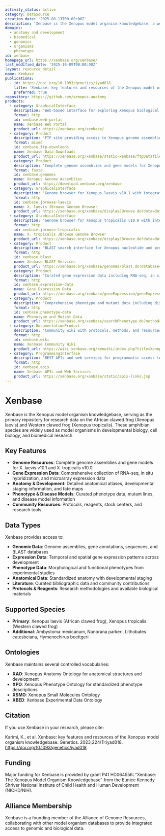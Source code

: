```yaml
---
activity_status: active
category: DataSource
creation_date: '2025-08-13T00:00:00Z'
description: 'Xenbase is the Xenopus model organism knowledgebase, a web-accessible resource that integrates all the diverse biological, genomic, genotype and phenotype data available from Xenopus research. It provides comprehensive data on Xenopus laevis and Xenopus tropicalis, including genome assemblies, gene expression data, anatomy information, phenotypes, and developmental biology resources.'
domains:
  - anatomy and development
  - biomedical
  - genomics
  - organisms
  - phenotype
id: xenbase
homepage_url: https://xenbase.org/xenbase/
last_modified_date: '2025-10-09T00:00:00Z'
layout: resource_detail
name: Xenbase
publications:
  - id: https://doi.org/10.1093/genetics/iyad018
    title: 'Xenbase: key features and resources of the Xenopus model organism knowledgebase'
    preferred: true
repository: https://github.com/xenopus-anatomy
products:
  - category: GraphicalInterface
    description: 'Web-based interface for exploring Xenopus biological data including genome browsers, gene expression searches, anatomy atlases, and phenotype databases'
    format: http
    id: xenbase.web-portal
    name: Xenbase Web Portal
    product_url: https://xenbase.org/xenbase/
  - category: Product
    description: 'FTP site providing access to Xenopus genome assemblies, gene models, sequences, BLAST databases, and curated data reports'
    format: mixed
    id: xenbase.ftp-downloads
    name: Xenbase Data Downloads
    product_url: https://xenbase.org/xenbase/static-xenbase/ftpDatafiles.jsp
  - category: Product
    description: 'Complete genome assemblies and gene models for Xenopus laevis (v10.1) and Xenopus tropicalis (v10.0)'
    format: fasta
    id: xenbase.genomes
    name: Xenopus Genome Assemblies
    product_url: https://download.xenbase.org/xenbase
  - category: GraphicalInterface
    description: 'Genome browser for Xenopus laevis v10.1 with integrated genomic and expression data'
    format: http
    id: xenbase.jbrowse-laevis
    name: X. laevis JBrowse Genome Browser
    product_url: https://xenbase.org/xenbase/displayJBrowse.do?data=data/xl10_1
  - category: GraphicalInterface
    description: 'Genome browser for Xenopus tropicalis v10.0 with integrated genomic and expression data'
    format: http
    id: xenbase.jbrowse-tropicalis
    name: X. tropicalis JBrowse Genome Browser
    product_url: https://xenbase.org/xenbase/displayJBrowse.do?data=data/xt10_0
  - category: Product
    description: 'BLAST search interface for Xenopus nucleotide and protein sequences'
    format: http
    id: xenbase.blast
    name: Xenbase BLAST Services
    product_url: https://xenbase.org/xenbase/genomes/blast.do?database=Nucleotide/Xenla_10_1_Scaffolds
  - category: Product
    description: 'Curated gene expression data including RNA-seq, in situ hybridization, and microarray data from GEO datasets'
    format: http
    id: xenbase.expression-data
    name: Gene Expression Data
    product_url: https://xenbase.org/xenbase/geneExpression/geneExpressionSearch.do?method=display
  - category: Product
    description: 'Comprehensive phenotype and mutant data including disease models and morphant phenotypes'
    format: http
    id: xenbase.phenotype-data
    name: Phenotype and Mutant Data
    product_url: https://xenbase.org/xenbase/searchPhenotype.do?method=display
  - category: DocumentationProduct
    description: 'Community wiki with protocols, methods, and resources for Xenopus research'
    format: http
    id: xenbase.wiki
    name: Xenbase Community Wiki
    product_url: https://wiki.xenbase.org/xenwiki/index.php?title=Xenopus_Wiki_-_Home
  - category: ProgrammingInterface
    description: 'REST APIs and web services for programmatic access to Xenbase data'
    format: http
    id: xenbase.apis
    name: Xenbase APIs and Web Services
    product_url: https://xenbase.org/xenbase/static/apis-links.jsp
---
```


# Xenbase

Xenbase is the Xenopus model organism knowledgebase, serving as the primary repository for research data on the African clawed frog (Xenopus laevis) and Western clawed frog (Xenopus tropicalis). These amphibian species are widely used as model organisms in developmental biology, cell biology, and biomedical research.

## Key Features

- **Genome Resources**: Complete genome assemblies and gene models for X. laevis v10.1 and X. tropicalis v10.0
- **Gene Expression Data**: Comprehensive collection of RNA-seq, in situ hybridization, and microarray expression data
- **Anatomy & Development**: Detailed anatomical atlases, developmental staging information, and fate maps
- **Phenotype & Disease Models**: Curated phenotype data, mutant lines, and disease model information
- **Community Resources**: Protocols, reagents, stock centers, and research tools

## Data Types

Xenbase provides access to:
- **Genomic Data**: Genome assemblies, gene annotations, sequences, and BLAST databases
- **Expression Data**: Temporal and spatial gene expression patterns across development
- **Phenotype Data**: Morphological and functional phenotypes from experimental studies
- **Anatomical Data**: Standardized anatomy with developmental staging
- **Literature**: Curated bibliographic data and community contributions
- **Protocols & Reagents**: Research methodologies and available biological materials

## Supported Species

- **Primary**: Xenopus laevis (African clawed frog), Xenopus tropicalis (Western clawed frog)  
- **Additional**: Ambystoma mexicanum, Nanorana parkeri, Lithobates catesbeiana, Hymenochirus boettgeri

## Ontologies

Xenbase maintains several controlled vocabularies:
- **XAO**: Xenopus Anatomy Ontology for anatomical structures and development
- **XPO**: Xenopus Phenotype Ontology for standardized phenotype descriptions
- **XSMO**: Xenopus Small Molecules Ontology
- **XBED**: Xenbase Experimental Data Ontology

## Citation

If you use Xenbase in your research, please cite:

Karimi, K., et al. Xenbase: key features and resources of the Xenopus model organism knowledgebase. Genetics. 2023;224(1):iyad018. https://doi.org/10.1093/genetics/iyad018

## Funding

Major funding for Xenbase is provided by grant P41 HD064556: "Xenbase: The Xenopus Model Organism Knowledgebase" from the Eunice Kennedy Shriver National Institute of Child Health and Human Development (NICHD/NIH).

## Alliance Membership

Xenbase is a founding member of the Alliance of Genome Resources, collaborating with other model organism databases to provide integrated access to genomic and biological data.
